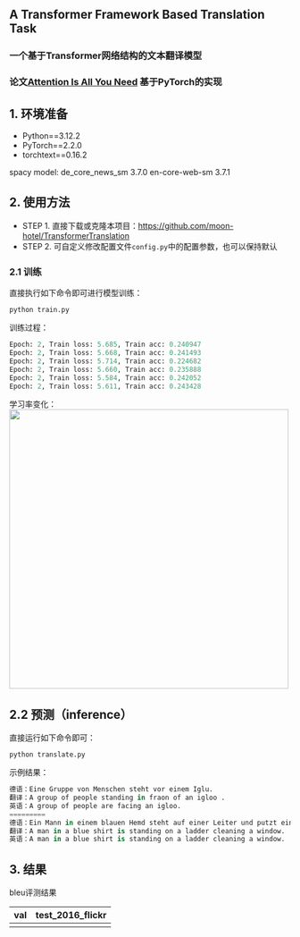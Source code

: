 ## A Transformer Framework Based Translation Task
### 一个基于Transformer网络结构的文本翻译模型

### 论文[Attention Is All You Need](https://arxiv.org/abs/1706.03762) 基于PyTorch的实现



## 1. 环境准备
* Python==3.12.2
* PyTorch==2.2.0
* torchtext==0.16.2

spacy model:
de_core_news_sm 3.7.0
en-core-web-sm 3.7.1


## 2. 使用方法
* STEP 1. 直接下载或克隆本项目：https://github.com/moon-hotel/TransformerTranslation
* STEP 2. 可自定义修改配置文件`config.py`中的配置参数，也可以保持默认
### 2.1 训练
直接执行如下命令即可进行模型训练：
```
python train.py
```
训练过程：
```python
Epoch: 2, Train loss: 5.685, Train acc: 0.240947
Epoch: 2, Train loss: 5.668, Train acc: 0.241493
Epoch: 2, Train loss: 5.714, Train acc: 0.224682
Epoch: 2, Train loss: 5.660, Train acc: 0.235888
Epoch: 2, Train loss: 5.584, Train acc: 0.242052
Epoch: 2, Train loss: 5.611, Train acc: 0.243428
```
学习率变化：
<img src = "imgs/learning_rate.jpg" width="500" >


## 2.2 预测（inference）
直接运行如下命令即可：

```
python translate.py
```

示例结果：

```python
德语：Eine Gruppe von Menschen steht vor einem Iglu.
翻译：A group of people standing in fraon of an igloo .
英语：A group of people are facing an igloo.
=========
德语：Ein Mann in einem blauen Hemd steht auf einer Leiter und putzt ein Fenster.
翻译：A man in a blue shirt is standing on a ladder cleaning a window.
英语：A man in a blue shirt is standing on a ladder cleaning a window.
```
## 3. 结果
bleu评测结果

|val | test_2016_flickr |
|--|--|
| | |
